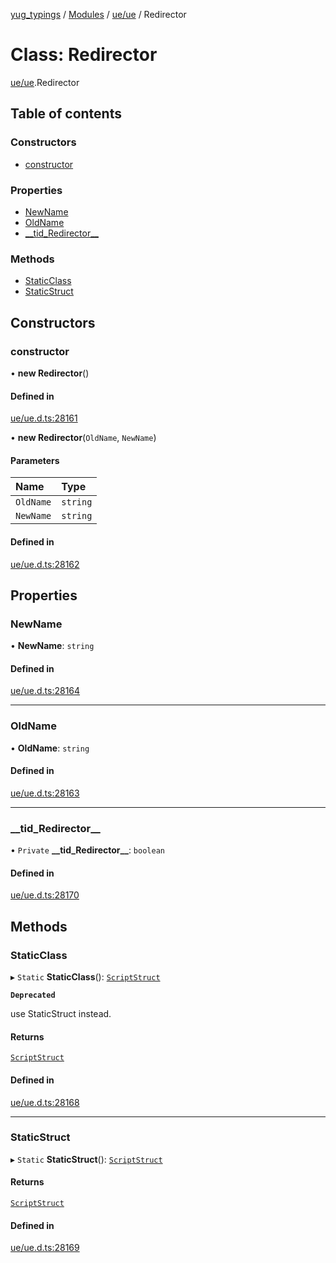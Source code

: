 [yug_typings](../README.md) / [Modules](../modules.md) / [ue/ue](../modules/ue_ue.md) / Redirector

# Class: Redirector

[ue/ue](../modules/ue_ue.md).Redirector

## Table of contents

### Constructors

- [constructor](ue_ue.Redirector.md#constructor)

### Properties

- [NewName](ue_ue.Redirector.md#newname)
- [OldName](ue_ue.Redirector.md#oldname)
- [\_\_tid\_Redirector\_\_](ue_ue.Redirector.md#__tid_redirector__)

### Methods

- [StaticClass](ue_ue.Redirector.md#staticclass)
- [StaticStruct](ue_ue.Redirector.md#staticstruct)

## Constructors

### constructor

• **new Redirector**()

#### Defined in

[ue/ue.d.ts:28161](https://github.com/YugMetaverse/yug_typings/blob/25cad34/ue/ue.d.ts#L28161)

• **new Redirector**(`OldName`, `NewName`)

#### Parameters

| Name | Type |
| :------ | :------ |
| `OldName` | `string` |
| `NewName` | `string` |

#### Defined in

[ue/ue.d.ts:28162](https://github.com/YugMetaverse/yug_typings/blob/25cad34/ue/ue.d.ts#L28162)

## Properties

### NewName

• **NewName**: `string`

#### Defined in

[ue/ue.d.ts:28164](https://github.com/YugMetaverse/yug_typings/blob/25cad34/ue/ue.d.ts#L28164)

___

### OldName

• **OldName**: `string`

#### Defined in

[ue/ue.d.ts:28163](https://github.com/YugMetaverse/yug_typings/blob/25cad34/ue/ue.d.ts#L28163)

___

### \_\_tid\_Redirector\_\_

• `Private` **\_\_tid\_Redirector\_\_**: `boolean`

#### Defined in

[ue/ue.d.ts:28170](https://github.com/YugMetaverse/yug_typings/blob/25cad34/ue/ue.d.ts#L28170)

## Methods

### StaticClass

▸ `Static` **StaticClass**(): [`ScriptStruct`](ue_ue.ScriptStruct.md)

**`Deprecated`**

use StaticStruct instead.

#### Returns

[`ScriptStruct`](ue_ue.ScriptStruct.md)

#### Defined in

[ue/ue.d.ts:28168](https://github.com/YugMetaverse/yug_typings/blob/25cad34/ue/ue.d.ts#L28168)

___

### StaticStruct

▸ `Static` **StaticStruct**(): [`ScriptStruct`](ue_ue.ScriptStruct.md)

#### Returns

[`ScriptStruct`](ue_ue.ScriptStruct.md)

#### Defined in

[ue/ue.d.ts:28169](https://github.com/YugMetaverse/yug_typings/blob/25cad34/ue/ue.d.ts#L28169)
